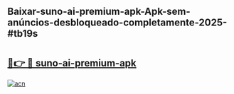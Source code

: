 ## Baixar-suno-ai-premium-apk-Apk-sem-anúncios-desbloqueado-completamente-2025-#tb19s

# <h2><a href="https://ainizakaria.my?title=suno-ai-premium-apk&ref=20M">🔗👉 🔴 suno-ai-premium-apk</a></h2>

[![acn](https://github.com/user-attachments/assets/0f9c940e-d8b0-45ae-aac7-cd30a18b3e1c)](https://ainizakaria.my?title=suno-ai-premium-apk&ref=20M)

